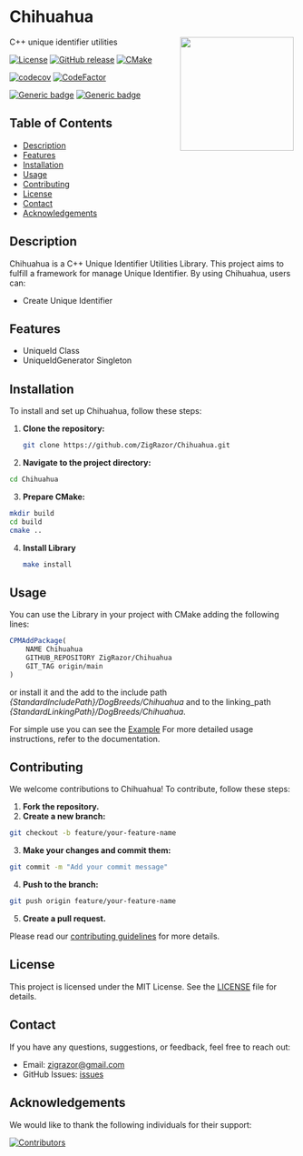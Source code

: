 # Chihuahua

<img style="float: right;" align="left" src="https://images.unsplash.com/photo-1607386176712-d8baeb6178a7?w=500&auto=format&fit=crop&q=60&ixlib=rb-4.0.3&ixid=M3wxMjA3fDB8MHxzZWFyY2h8N3x8Y2hpaHVhaHVhfGVufDB8fDB8fHww" width="200">

C++ unique identifier utilities

[![License](https://img.shields.io/badge/license-MIT-blue.svg)](LICENSE) [![GitHub release](https://img.shields.io/github/release/ZigRazor/Chihuahua.svg)](https://GitHub.com/ZigRazor/Chihuahua/releases/) [![CMake](https://github.com/ZigRazor/Chihuahua/actions/workflows/cmake.yml/badge.svg)](https://github.com/ZigRazor/Chihuahua/actions/workflows/cmake.yml) 

[![codecov](https://codecov.io/gh/ZigRazor/Chihuahua/graph/badge.svg?token=24SM5HBW6C)](https://codecov.io/gh/ZigRazor/Chihuahua) [![CodeFactor](https://www.codefactor.io/repository/github/zigrazor/chihuahua/badge)](https://www.codefactor.io/repository/github/zigrazor/chihuahua)

[![Generic badge](https://img.shields.io/badge/required-C++20-Green.svg)](https://shields.io/) [![Generic badge](https://img.shields.io/badge/Required-CMake3.16-Green.svg)](https://shields.io/)

## Table of Contents
- [Description](#description)
- [Features](#features)
- [Installation](#installation)
- [Usage](#usage)
- [Contributing](#contributing)
- [License](#license)
- [Contact](#contact)
- [Acknowledgements](#acknowledgements)

## Description

Chihuahua is a C++ Unique Identifier Utilities Library. This project aims to fulfill a framework for manage Unique Identifier. By using Chihuahua, users can:
- Create Unique Identifier

## Features

- UniqueId Class
- UniqueIdGenerator Singleton

## Installation

To install and set up Chihuahua, follow these steps:

1. **Clone the repository:**
   ```bash
   git clone https://github.com/ZigRazor/Chihuahua.git
   ```
2. **Navigate to the project directory:**
  ```bash
  cd Chihuahua
  ```
3. **Prepare CMake:**
  ```bash
  mkdir build
  cd build
  cmake ..
 ```
4. **Install Library**
   ```bash
   make install
   ```
     
## Usage

You can use the Library in your project with CMake adding the following lines:

```cmake
CPMAddPackage(
    NAME Chihuahua
    GITHUB_REPOSITORY ZigRazor/Chihuahua
    GIT_TAG origin/main
)
```
or install it and the add to the include path *{StandardIncludePath}/DogBreeds/Chihuahua* and to the linking_path *{StandardLinkingPath}/DogBreeds/Chihuahua*. 

For simple use you can see the [Example](https://github.com/ZigRazor/Chihuahua/tree/main/example)
For more detailed usage instructions, refer to the documentation.

## Contributing
We welcome contributions to Chihuahua! To contribute, follow these steps:

1. **Fork the repository.**
2. **Create a new branch:**
  ```bash
  git checkout -b feature/your-feature-name
  ```
3. **Make your changes and commit them:**
  ```bash
  git commit -m "Add your commit message"
  ```
4. **Push to the branch:**
  ```bash
  git push origin feature/your-feature-name
  ```
5. **Create a pull request.**

Please read our [contributing guidelines](https://github.com/ZigRazor/Chihuahua/blob/main/CONTRIBUTING.md) for more details.

## License
This project is licensed under the MIT License. See the [LICENSE](https://github.com/ZigRazor/Chihuahua/blob/main/LICENSE) file for details.

## Contact
If you have any questions, suggestions, or feedback, feel free to reach out:

- Email: zigrazor@gmail.com
- GitHub Issues: [issues](https://github.com/ZigRazor/Chihuahua/issues)

## Acknowledgements
We would like to thank the following individuals for their support:

[![Contributors](https://contrib.rocks/image?repo=zigrazor/Chihuahua)](https://github.com/ZigRazor/Chihuahua/graphs/contributors) 
